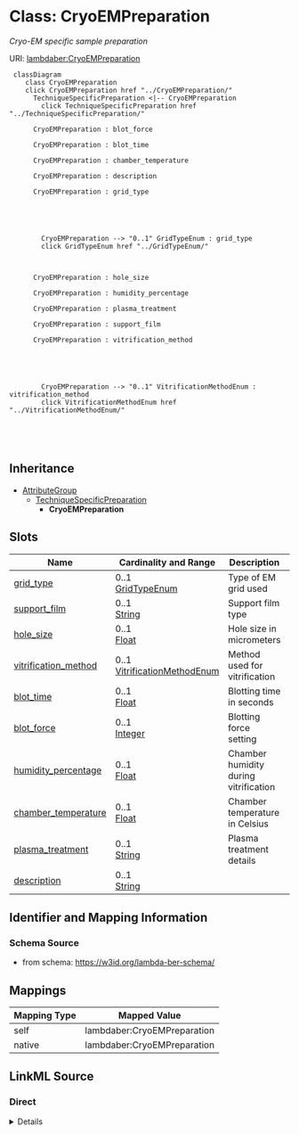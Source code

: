 

# Class: CryoEMPreparation 


_Cryo-EM specific sample preparation_





URI: [lambdaber:CryoEMPreparation](https://w3id.org/lambda-ber-schema/CryoEMPreparation)





```mermaid
 classDiagram
    class CryoEMPreparation
    click CryoEMPreparation href "../CryoEMPreparation/"
      TechniqueSpecificPreparation <|-- CryoEMPreparation
        click TechniqueSpecificPreparation href "../TechniqueSpecificPreparation/"
      
      CryoEMPreparation : blot_force
        
      CryoEMPreparation : blot_time
        
      CryoEMPreparation : chamber_temperature
        
      CryoEMPreparation : description
        
      CryoEMPreparation : grid_type
        
          
    
        
        
        CryoEMPreparation --> "0..1" GridTypeEnum : grid_type
        click GridTypeEnum href "../GridTypeEnum/"
    

        
      CryoEMPreparation : hole_size
        
      CryoEMPreparation : humidity_percentage
        
      CryoEMPreparation : plasma_treatment
        
      CryoEMPreparation : support_film
        
      CryoEMPreparation : vitrification_method
        
          
    
        
        
        CryoEMPreparation --> "0..1" VitrificationMethodEnum : vitrification_method
        click VitrificationMethodEnum href "../VitrificationMethodEnum/"
    

        
      
```





## Inheritance
* [AttributeGroup](AttributeGroup.md)
    * [TechniqueSpecificPreparation](TechniqueSpecificPreparation.md)
        * **CryoEMPreparation**



## Slots

| Name | Cardinality and Range | Description | Inheritance |
| ---  | --- | --- | --- |
| [grid_type](grid_type.md) | 0..1 <br/> [GridTypeEnum](GridTypeEnum.md) | Type of EM grid used | direct |
| [support_film](support_film.md) | 0..1 <br/> [String](String.md) | Support film type | direct |
| [hole_size](hole_size.md) | 0..1 <br/> [Float](Float.md) | Hole size in micrometers | direct |
| [vitrification_method](vitrification_method.md) | 0..1 <br/> [VitrificationMethodEnum](VitrificationMethodEnum.md) | Method used for vitrification | direct |
| [blot_time](blot_time.md) | 0..1 <br/> [Float](Float.md) | Blotting time in seconds | direct |
| [blot_force](blot_force.md) | 0..1 <br/> [Integer](Integer.md) | Blotting force setting | direct |
| [humidity_percentage](humidity_percentage.md) | 0..1 <br/> [Float](Float.md) | Chamber humidity during vitrification | direct |
| [chamber_temperature](chamber_temperature.md) | 0..1 <br/> [Float](Float.md) | Chamber temperature in Celsius | direct |
| [plasma_treatment](plasma_treatment.md) | 0..1 <br/> [String](String.md) | Plasma treatment details | direct |
| [description](description.md) | 0..1 <br/> [String](String.md) |  | [AttributeGroup](AttributeGroup.md) |










## Identifier and Mapping Information






### Schema Source


* from schema: https://w3id.org/lambda-ber-schema/




## Mappings

| Mapping Type | Mapped Value |
| ---  | ---  |
| self | lambdaber:CryoEMPreparation |
| native | lambdaber:CryoEMPreparation |






## LinkML Source

<!-- TODO: investigate https://stackoverflow.com/questions/37606292/how-to-create-tabbed-code-blocks-in-mkdocs-or-sphinx -->

### Direct

<details>
```yaml
name: CryoEMPreparation
description: Cryo-EM specific sample preparation
from_schema: https://w3id.org/lambda-ber-schema/
is_a: TechniqueSpecificPreparation
attributes:
  grid_type:
    name: grid_type
    description: Type of EM grid used
    from_schema: https://w3id.org/lambda-ber-schema/
    rank: 1000
    domain_of:
    - CryoEMPreparation
    range: GridTypeEnum
  support_film:
    name: support_film
    description: Support film type
    from_schema: https://w3id.org/lambda-ber-schema/
    rank: 1000
    domain_of:
    - CryoEMPreparation
    range: string
  hole_size:
    name: hole_size
    description: Hole size in micrometers
    from_schema: https://w3id.org/lambda-ber-schema/
    rank: 1000
    domain_of:
    - CryoEMPreparation
    range: float
    minimum_value: 0.5
    maximum_value: 5.0
  vitrification_method:
    name: vitrification_method
    description: Method used for vitrification
    from_schema: https://w3id.org/lambda-ber-schema/
    rank: 1000
    domain_of:
    - CryoEMPreparation
    range: VitrificationMethodEnum
  blot_time:
    name: blot_time
    description: Blotting time in seconds
    from_schema: https://w3id.org/lambda-ber-schema/
    rank: 1000
    domain_of:
    - CryoEMPreparation
    range: float
    minimum_value: 0.5
    maximum_value: 10.0
  blot_force:
    name: blot_force
    description: Blotting force setting
    from_schema: https://w3id.org/lambda-ber-schema/
    rank: 1000
    domain_of:
    - CryoEMPreparation
    range: integer
  humidity_percentage:
    name: humidity_percentage
    description: Chamber humidity during vitrification
    from_schema: https://w3id.org/lambda-ber-schema/
    rank: 1000
    domain_of:
    - CryoEMPreparation
    range: float
    minimum_value: 0
    maximum_value: 100
  chamber_temperature:
    name: chamber_temperature
    description: Chamber temperature in Celsius
    from_schema: https://w3id.org/lambda-ber-schema/
    rank: 1000
    domain_of:
    - CryoEMPreparation
    range: float
  plasma_treatment:
    name: plasma_treatment
    description: Plasma treatment details
    from_schema: https://w3id.org/lambda-ber-schema/
    rank: 1000
    domain_of:
    - CryoEMPreparation

```
</details>

### Induced

<details>
```yaml
name: CryoEMPreparation
description: Cryo-EM specific sample preparation
from_schema: https://w3id.org/lambda-ber-schema/
is_a: TechniqueSpecificPreparation
attributes:
  grid_type:
    name: grid_type
    description: Type of EM grid used
    from_schema: https://w3id.org/lambda-ber-schema/
    rank: 1000
    alias: grid_type
    owner: CryoEMPreparation
    domain_of:
    - CryoEMPreparation
    range: GridTypeEnum
  support_film:
    name: support_film
    description: Support film type
    from_schema: https://w3id.org/lambda-ber-schema/
    rank: 1000
    alias: support_film
    owner: CryoEMPreparation
    domain_of:
    - CryoEMPreparation
    range: string
  hole_size:
    name: hole_size
    description: Hole size in micrometers
    from_schema: https://w3id.org/lambda-ber-schema/
    rank: 1000
    alias: hole_size
    owner: CryoEMPreparation
    domain_of:
    - CryoEMPreparation
    range: float
    minimum_value: 0.5
    maximum_value: 5.0
  vitrification_method:
    name: vitrification_method
    description: Method used for vitrification
    from_schema: https://w3id.org/lambda-ber-schema/
    rank: 1000
    alias: vitrification_method
    owner: CryoEMPreparation
    domain_of:
    - CryoEMPreparation
    range: VitrificationMethodEnum
  blot_time:
    name: blot_time
    description: Blotting time in seconds
    from_schema: https://w3id.org/lambda-ber-schema/
    rank: 1000
    alias: blot_time
    owner: CryoEMPreparation
    domain_of:
    - CryoEMPreparation
    range: float
    minimum_value: 0.5
    maximum_value: 10.0
  blot_force:
    name: blot_force
    description: Blotting force setting
    from_schema: https://w3id.org/lambda-ber-schema/
    rank: 1000
    alias: blot_force
    owner: CryoEMPreparation
    domain_of:
    - CryoEMPreparation
    range: integer
  humidity_percentage:
    name: humidity_percentage
    description: Chamber humidity during vitrification
    from_schema: https://w3id.org/lambda-ber-schema/
    rank: 1000
    alias: humidity_percentage
    owner: CryoEMPreparation
    domain_of:
    - CryoEMPreparation
    range: float
    minimum_value: 0
    maximum_value: 100
  chamber_temperature:
    name: chamber_temperature
    description: Chamber temperature in Celsius
    from_schema: https://w3id.org/lambda-ber-schema/
    rank: 1000
    alias: chamber_temperature
    owner: CryoEMPreparation
    domain_of:
    - CryoEMPreparation
    range: float
  plasma_treatment:
    name: plasma_treatment
    description: Plasma treatment details
    from_schema: https://w3id.org/lambda-ber-schema/
    rank: 1000
    alias: plasma_treatment
    owner: CryoEMPreparation
    domain_of:
    - CryoEMPreparation
    range: string
  description:
    name: description
    from_schema: https://w3id.org/lambda-ber-schema/
    alias: description
    owner: CryoEMPreparation
    domain_of:
    - NamedThing
    - AttributeGroup
    range: string

```
</details>